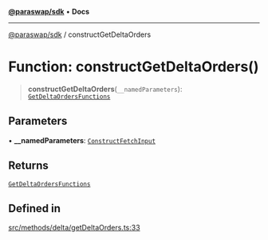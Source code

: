 [**@paraswap/sdk**](../README.md) • **Docs**

***

[@paraswap/sdk](../globals.md) / constructGetDeltaOrders

# Function: constructGetDeltaOrders()

> **constructGetDeltaOrders**(`__namedParameters`): [`GetDeltaOrdersFunctions`](../type-aliases/GetDeltaOrdersFunctions.md)

## Parameters

• **\_\_namedParameters**: [`ConstructFetchInput`](../interfaces/ConstructFetchInput.md)

## Returns

[`GetDeltaOrdersFunctions`](../type-aliases/GetDeltaOrdersFunctions.md)

## Defined in

[src/methods/delta/getDeltaOrders.ts:33](https://github.com/paraswap/paraswap-sdk/blob/master/src/methods/delta/getDeltaOrders.ts#L33)
